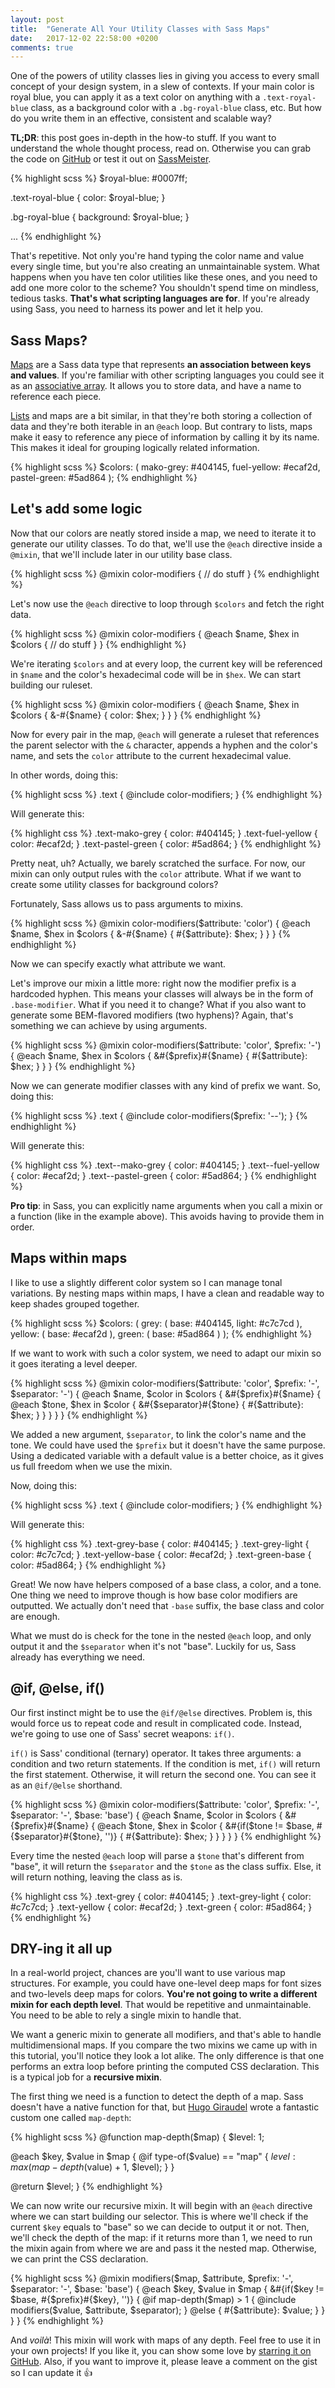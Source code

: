 ```yaml
---
layout: post
title:  "Generate All Your Utility Classes with Sass Maps"
date:   2017-12-02 22:58:00 +0200
comments: true
---
```


One of the powers of utility classes lies in giving you access to every small concept of your design system, in a slew of contexts. If your main color is royal blue, you can apply it as a text color on anything with a `.text-royal-blue` class, as a background color with a `.bg-royal-blue` class, etc. But how do you write them in an effective, consistent and scalable way?

**TL;DR**: this post goes in-depth in the how-to stuff. If you want to understand the whole thought process, read on. Otherwise you can grab the code on [GitHub][github:sass-modifiers-mixin] or test it out on [SassMeister][sassmeister:sass-modifiers-mixin].

{% highlight scss %}
$royal-blue: #0007ff;

.text-royal-blue {
  color: $royal-blue;
}

.bg-royal-blue {
  background: $royal-blue;
}

...
{% endhighlight %}

That's repetitive. Not only you're hand typing the color name and value every single time, but you're also creating an unmaintainable system. What happens when you have ten color utilities like these ones, and you need to add one more color to the scheme? You shouldn't spend time on mindless, tedious tasks. **That's what scripting languages are for**. If you're already using Sass, you need to harness its power and let it help you.

## Sass Maps?

[Maps][sass:maps] are a Sass data type that represents **an association between keys and values**. If you're familiar with other scripting languages you could see it as an [associative array][wiki:associative-array]. It allows you to store data, and have a name to reference each piece.

[Lists][sass:lists] and maps are a bit similar, in that they're both storing a collection of data and they're both iterable in an `@each` loop. But contrary to lists, maps make it easy to reference any piece of information by calling it by its name. This makes it ideal for grouping logically related information.

{% highlight scss %}
$colors: (
  mako-grey: #404145,
  fuel-yellow: #ecaf2d,
  pastel-green: #5ad864
);
{% endhighlight %}

## Let's add some logic

Now that our colors are neatly stored inside a map, we need to iterate it to generate our utility classes. To do that, we'll use the `@each` directive inside a `@mixin`, that we'll include later in our utility base class.

{% highlight scss %}
@mixin color-modifiers {
  // do stuff
}
{% endhighlight %}

Let's now use the `@each` directive to loop through `$colors` and fetch the right data.

{% highlight scss %}
@mixin color-modifiers {
  @each $name, $hex in $colors {
    // do stuff
  }
}
{% endhighlight %}

We're iterating `$colors` and at every loop, the current key will be referenced in `$name` and the color's hexadecimal code will be in `$hex`. We can start building our ruleset.

{% highlight scss %}
@mixin color-modifiers {
  @each $name, $hex in $colors {
    &-#{$name} {
      color: $hex;
    }
  }
}
{% endhighlight %}

Now for every pair in the map, `@each` will generate a ruleset that references the parent selector with the `&` character, appends a hyphen and the color's name, and sets the `color` attribute to the current hexadecimal value.

In other words, doing this:

{% highlight scss %}
.text {
  @include color-modifiers;
}
{% endhighlight %}

Will generate this:

{% highlight css %}
.text-mako-grey {
  color: #404145;
}
.text-fuel-yellow {
  color: #ecaf2d;
}
.text-pastel-green {
  color: #5ad864;
}
{% endhighlight %}

Pretty neat, uh? Actually, we barely scratched the surface. For now, our mixin can only output rules with the `color` attribute. What if we want to create some utility classes for background colors?

Fortunately, Sass allows us to pass arguments to mixins.

{% highlight scss %}
@mixin color-modifiers($attribute: 'color') {
  @each $name, $hex in $colors {
    &-#{$name} {
      #{$attribute}: $hex;
    }
  }
}
{% endhighlight %}

Now we can specify exactly what attribute we want.

Let's improve our mixin a little more: right now the modifier prefix is a hardcoded hyphen. This means your classes will always be in the form of `.base-modifier`. What if you need it to change? What if you also want to generate some BEM-flavored modifiers (two hyphens)? Again, that's something we can achieve by using arguments.

{% highlight scss %}
@mixin color-modifiers($attribute: 'color', $prefix: '-') {
  @each $name, $hex in $colors {
    &#{$prefix}#{$name} {
      #{$attribute}: $hex;
    }
  }
}
{% endhighlight %}

Now we can generate modifier classes with any kind of prefix we want. So, doing this:

{% highlight scss %}
.text {
  @include color-modifiers($prefix: '--');
}
{% endhighlight %}

Will generate this:

{% highlight css %}
.text--mako-grey {
  color: #404145;
}
.text--fuel-yellow {
  color: #ecaf2d;
}
.text--pastel-green {
  color: #5ad864;
}
{% endhighlight %}

**Pro tip**: in Sass, you can explicitly name arguments when you call a mixin or a function (like in the example above). This avoids having to provide them in order.

## Maps within maps

I like to use a slightly different color system so I can manage tonal variations. By nesting maps within maps, I have a clean and readable way to keep shades grouped together.

{% highlight scss %}
$colors: (
  grey: (
    base: #404145,
    light: #c7c7cd
  ),
  yellow: (
    base: #ecaf2d
  ),
  green: (
    base: #5ad864
  )
);
{% endhighlight %}

If we want to work with such a color system, we need to adapt our mixin so it goes iterating a level deeper.

{% highlight scss %}
@mixin color-modifiers($attribute: 'color', $prefix: '-', $separator: '-') {
  @each $name, $color in $colors {
    &#{$prefix}#{$name} {
      @each $tone, $hex in $color {
        &#{$separator}#{$tone} {
          #{$attribute}: $hex;
        }
      }
    }
  }
}
{% endhighlight %}

We added a new argument, `$separator`, to link the color's name and the tone. We could have used the `$prefix` but it doesn't have the same purpose. Using a dedicated variable with a default value is a better choice, as it gives us full freedom when we use the mixin.

Now, doing this:

{% highlight scss %}
.text {
  @include color-modifiers;
}
{% endhighlight %}

Will generate this:

{% highlight css %}
.text-grey-base {
  color: #404145;
}
.text-grey-light {
  color: #c7c7cd;
}
.text-yellow-base {
  color: #ecaf2d;
}
.text-green-base {
  color: #5ad864;
}
{% endhighlight %}

Great! We now have helpers composed of a base class, a color, and a tone. One thing we need to improve though is how base color modifiers are outputted. We actually don't need that `-base` suffix, the base class and color are enough.

What we must do is check for the tone in the nested `@each` loop, and only output it and the `$separator` when it's not "base". Luckily for us, Sass already has everything we need.

## @if, @else, if()

Our first instinct might be to use the `@if/@else` directives. Problem is, this would force us to repeat code and result in complicated code. Instead, we're going to use one of Sass' secret weapons: `if()`.

`if()` is Sass' conditional (ternary) operator. It takes three arguments: a condition and two return statements. If the condition is met, `if()` will return the first statement. Otherwise, it will return the second one. You can see it as an `@if/@else` shorthand.

{% highlight scss %}
@mixin color-modifiers($attribute: 'color', $prefix: '-', $separator: '-', $base: 'base') {
  @each $name, $color in $colors {
    &#{$prefix}#{$name} {
      @each $tone, $hex in $color {
        &#{if($tone != $base, #{$separator}#{$tone}, '')} {
          #{$attribute}: $hex;
        }
      }
    }
  }
}
{% endhighlight %}

Every time the nested `@each` loop will parse a `$tone` that's different from "base", it will return the `$separator` and the `$tone` as the class suffix. Else, it will return nothing, leaving the class as is.

{% highlight css %}
.text-grey {
  color: #404145;
}
.text-grey-light {
  color: #c7c7cd;
}
.text-yellow {
  color: #ecaf2d;
}
.text-green {
  color: #5ad864;
}
{% endhighlight %}

## DRY-ing it all up

In a real-world project, chances are you'll want to use various map structures. For example, you could have one-level deep maps for font sizes and two-levels deep maps for colors. **You're not going to write a different mixin for each depth level**. That would be repetitive and unmaintainable. You need to be able to rely a single mixin to handle that.

We want a generic mixin to generate all modifiers, and that's able to handle multidimensional maps. If you compare the two mixins we came up with in this tutorial, you'll notice they look a lot alike. The only difference is that one performs an extra loop before printing the computed CSS declaration. This is a typical job for a **recursive mixin**.

The first thing we need is a function to detect the depth of a map. Sass doesn't have a native function for that, but [Hugo Giraudel][hugo-giraudel] wrote a fantastic custom one called `map-depth`:

{% highlight scss %}
@function map-depth($map) {
  $level: 1;

  @each $key, $value in $map {
    @if type-of($value) == "map" {
      $level: max(map-depth($value) + 1, $level);
    }
  }

  @return $level;
}
{% endhighlight %}

We can now write our recursive mixin. It will begin with an `@each` directive where we can start building our selector. This is where we'll check if the current `$key` equals to "base" so we can decide to output it or not. Then, we'll check the depth of the map: if it returns more than 1, we need to run the mixin again from where we are and pass it the nested map. Otherwise, we can print the CSS declaration.

{% highlight scss %}
@mixin modifiers($map, $attribute, $prefix: '-', $separator: '-', $base: 'base') {
  @each $key, $value in $map {
    &#{if($key != $base, #{$prefix}#{$key}, '')} {
      @if map-depth($map) > 1 {
        @include modifiers($value, $attribute, $separator);
      }
      @else {
        #{$attribute}: $value;
      }
    }
  }
}
{% endhighlight %}

And *voilà*! This mixin will work with maps of any depth. Feel free to use it in your own projects! If you like it, you can show some love by [starring it on GitHub][github:sass-modifiers-mixin]. Also, if you want to improve it, please leave a comment on the gist so I can update it 👍

[sass:maps]: http://sass-lang.com/documentation/file.SASS_REFERENCE.html#Maps
[sass:lists]: http://sass-lang.com/documentation/file.SASS_REFERENCE.html#Lists
[wiki:associative-array]: https://en.wikipedia.org/wiki/Associative_array
[sass:3.3]: http://sass-lang.com/documentation/file.SASS_CHANGELOG.html#SassScript_Maps
[hugo-giraudel]: https://hugogiraudel.com/
[github:sass-modifiers-mixin]: https://gist.github.com/sarahdayan/4d2cc04a636e8039f10a889a0e29fbd9
[sassmeister:sass-modifiers-mixin]: https://www.sassmeister.com/gist/4d2cc04a636e8039f10a889a0e29fbd9